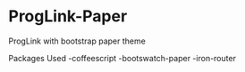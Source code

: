 # ProgLink-Paper
ProgLink with bootstrap paper theme

Packages Used
-coffeescript
-bootswatch-paper
-iron-router

